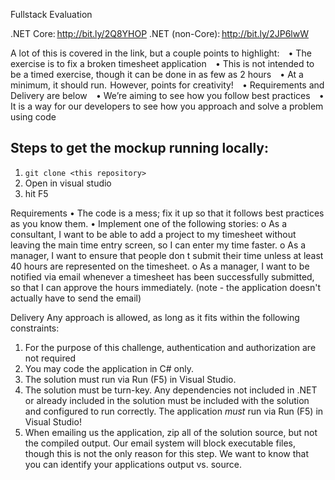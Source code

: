 Fullstack Evaluation

.NET Core: http://bit.ly/2Q8YHOP
.NET (non-Core): http://bit.ly/2JP6lwW

A lot of this is covered in the link, but a couple points to highlight:
    • The exercise is to fix a broken timesheet application
    • This is not intended to be a timed exercise, though it can be done in as few as 2 hours
    • At a minimum, it should run.  However, points for creativity!
    • Requirements and Delivery are below
    • We’re aiming to see how you follow best practices
    • It is a way for our developers to see how you approach and solve a problem using code

## Steps to get the mockup running locally:

1. `git clone <this repository>`
2. Open in visual studio
3. hit F5

Requirements
• The code is a mess; fix it up so that it follows best practices as you know them.
• Implement one of the following stories:
o As a consultant, I want to be able to add a project to my timesheet without leaving the main time entry screen, so I can enter my time faster.
o As a manager, I want to ensure that people don t submit their time unless at least 40 hours are represented on the timesheet.
o As a manager, I want to be notified via email whenever a timesheet has been successfully submitted, so that I can approve the hours immediately. (note - the application doesn't actually have to send the email)

Delivery
Any approach is allowed, as long as it fits within the following constraints:

1. For the purpose of this challenge, authentication and authorization are not required
2. You may code the application in C# only.
3. The solution must run via Run (F5) in Visual Studio.
4. The solution must be turn-key. Any dependencies not included in .NET or already included in the solution must be included with the solution and configured to run correctly. The application _must_ run via Run (F5) in Visual Studio!
5. When emailing us the application, zip all of the solution source, but not the compiled output. Our email system will block executable files, though this is not the only reason for this step. We want to know that you can identify your applications output vs. source.
